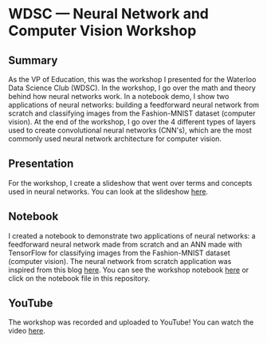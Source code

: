 # WDSC — Neural Network and Computer Vision Workshop

## Summary

As the VP of Education, this was the workshop I presented for the Waterloo Data Science Club (WDSC). In the workshop, I go over the math and theory behind how neural networks work. In a notebook demo, I show two applications of neural networks: building a feedforward neural network from scratch and classifying images from the Fashion-MNIST dataset (computer vision). At the end of the workshop, I go over the 4 different types of layers used to create convolutional neural networks (CNN's), which are the most commonly used neural network architecture for computer vision.

## Presentation

For the workshop, I create a slideshow that went over terms and concepts used in neural networks. You can look at the slideshow [here](https://bit.ly/2U0U8Jr).

## Notebook

I created a notebook to demonstrate two applications of neural networks: a feedforward neural network made from scratch and an ANN made with TensorFlow for classifying images from the Fashion-MNIST dataset (computer vision). The neural network from scratch application was inspired from this blog [here](https://victorzhou.com/blog/intro-to-neural-networks/). You can see the workshop notebook [here](https://bit.ly/32pKlRJ) or click on the notebook file in this repository. 

## YouTube

The workshop was recorded and uploaded to YouTube! You can watch the video [here](https://www.youtube.com/watch?v=Y_YsKhBooOc&ab_channel=UWaterlooDataScience).

